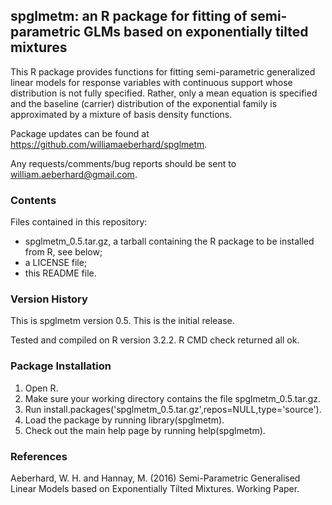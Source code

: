 spglmetm: an R package for fitting of semi-parametric GLMs based on exponentially tilted mixtures
-------------------------------------------------------------------------------------------------

This R package provides functions for fitting semi-parametric generalized linear models for response variables with continuous support whose distribution is not fully specified. Rather, only a mean equation is specified and the baseline (carrier) distribution of the exponential family is approximated by a mixture of basis density functions.

Package updates can be found at https://github.com/williamaeberhard/spglmetm.

Any requests/comments/bug reports should be sent to william.aeberhard@gmail.com.

### Contents

Files contained in this repository:

* spglmetm_0.5.tar.gz, a tarball containing the R package to be installed from R, see below;
* a LICENSE file;
* this README file.

### Version History

This is spglmetm version 0.5. This is the initial release.

Tested and compiled on R version 3.2.2. R CMD check returned all ok.

### Package Installation

1. Open R.
2. Make sure your working directory contains the file spglmetm_0.5.tar.gz.
3. Run install.packages('spglmetm_0.5.tar.gz',repos=NULL,type='source').
4. Load the package by running library(spglmetm).
5. Check out the main help page by running help(spglmetm).

### References

Aeberhard, W. H. and Hannay, M. (2016) Semi-Parametric Generalised Linear Models based on Exponentially Tilted Mixtures. Working Paper.
